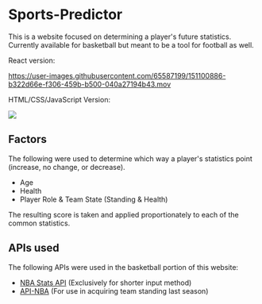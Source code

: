 # Sports-Predictor

This is a website focused on determining a player's future statistics. 
Currently available for basketball but meant to be a tool for football as well.

React version:

https://user-images.githubusercontent.com/65587199/151100886-b322d66e-f306-459b-b500-040a27194b43.mov

HTML/CSS/JavaScript Version:

<img src="http://g.recordit.co/43pJz5tuRv.gif"/>

## Factors
The following were used to determine which way a player's statistics point (increase, no change, or decrease).
- Age 
- Health
- Player Role & Team State (Standing & Health)

The resulting score is taken and applied proportionately to each of the common statistics.

## APIs used
The following APIs were used in the basketball portion of this website:
- <a href="https://rapidapi.com/nucklehead/api/nba-stats4/">NBA Stats API</a> (Exclusively for shorter input method)
- <a href="https://rapidapi.com/api-sports/api/api-nba/">API-NBA</a> (For use in acquiring team standing last season)

